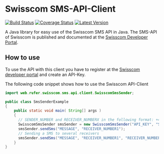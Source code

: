 # Swisscom SMS-API-Client
[![Build Status](https://travis-ci.org/rufer7/swisscom-sms-api-client.svg)](https://travis-ci.org/rufer7/swisscom-sms-api-client) [![Coverage Status](https://coveralls.io/repos/rufer7/swisscom-sms-api-client/badge.svg?branch=master)](https://coveralls.io/r/rufer7/swisscom-sms-api-client?branch=master) <a href="https://github.com/rufer7/swisscom-sms-api-client/releases"><img src="https://img.shields.io/github/release/rufer7/swisscom-sms-api-client.svg" alt="Latest Version"></img></a>

A Java library for easy use of the Swisscom SMS API in Java.
The SMS-API of Swisscom is published and documented at the [Swisscom Developer Portal](https://developer.swisscom.com/).


## How to use

To use the API with this client you have to register at the [Swisscom developer portal](https://developer.swisscom.com/) and create an API-Key.

The following code snippet shows how to use the Swisscom API-Client


```java
import web.rufer.swisscom.sms.api.client.SwisscomSmsSender;

public class SmsSenderExample
{
    public static void main( String[] args )
    {
      // SENDER_NUMBER and RECEIVER_NUMBERX in the following format: +41791234567
      SwisscomSmsSender smsSender = new SwisscomSmsSender("API_KEY", "SENDER_NUMBER");
      smsSender.sendSms("MESSAGE", "RECEIVER_NUMBER1");
      // Sending a SMS to several receivers
      smsSender.sendSms("MESSAGE", "RECEIVER_NUMBER1", "RECEIVER_NUMBER2");
    }
}
```
